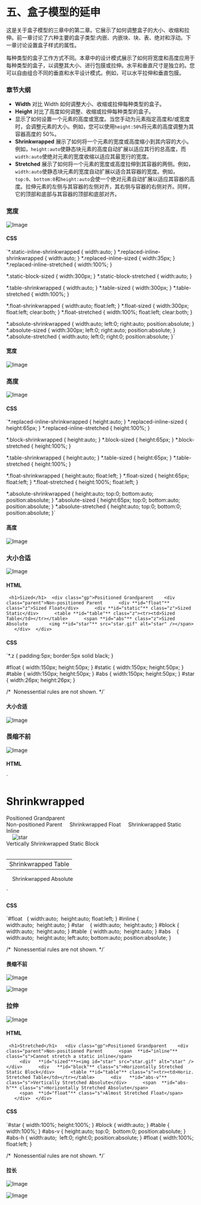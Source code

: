 # 五、盒子模型的延申

这是关于盒子模型的三章中的第二章。它展示了如何调整盒子的大小、收缩和拉伸。前一章讨论了六种主要的盒子类型:内嵌、内嵌块、块、表、绝对和浮动。下一章讨论设置盒子样式的属性。

每种类型的盒子工作方式不同。本章中的设计模式展示了如何将宽度和高度应用于每种类型的盒子，以调整其大小、进行包膜或拉伸。水平和垂直尺寸是独立的。您可以自由组合不同的垂直和水平设计模式。例如，可以水平拉伸和垂直包膜。

### 章节大纲

*   **Width** 对比 Width 如何调整大小、收缩或拉伸每种类型的盒子。
*   **Height** 对比了高度如何调整、收缩或拉伸每种类型的盒子。
*   显示了如何设置一个元素的高度或宽度。当您手动为元素指定高度和/或宽度时，会调整元素的大小。例如，您可以使用`height:50%`将元素的高度调整为其容器高度的 50%。
*   **Shrinkwrapped** 展示了如何将一个元素的宽度或高度缩小到其内容的大小。例如，`height:auto`使静态块元素的高度自动扩展以适应其行的总高度，而`width:auto`使绝对元素的宽度收缩以适应其最宽行的宽度。
*   **Stretched** 展示了如何将一个元素的宽度或高度拉伸到其容器的两侧。例如，`width:auto`使静态块元素的宽度自动扩展以适合其容器的宽度。例如，`top:0`、`bottom:0`和`height:auto`会使一个绝对元素自动扩展以适应其容器的高度。拉伸元素的左侧与其容器的左侧对齐，其右侧与容器的右侧对齐。同样，它的顶部和底部与其容器的顶部和底部对齐。

### 宽度

![Image](img/U0501.jpg)

#### CSS

`*.static-inline-shrinkwrapped { width:auto; }
*.replaced-inline-shrinkwrapped { width:auto; }
*.replaced-inline-sized { width:35px; }
*.replaced-inline-stretched { width:100%; }

*.static-block-sized { width:300px; }
*.static-block-stretched { width:auto; }

*.table-shrinkwrapped { width:auto; }
*.table-sized { width:300px; }
*.table-stretched { width:100%; }

*.float-shrinkwrapped { width:auto; float:left; }
*.float-sized { width:300px; float:left; clear:both; }
*.float-stretched { width:100%; float:left; clear:both; }

*.absolute-shrinkwrapped { width:auto; left:0; right:auto; position:absolute; }
*.absolute-sized { width:300px; left:0; right:auto; position:absolute; }
*.absolute-stretched { width:auto; left:0; right:0; position:absolute; }`

#### 宽度

![Image](img/p101-01.jpg)

### 高度

![Image](img/U0502.jpg)

#### CSS

`*.replaced-inline-shrinkwrapped { height:auto; }
*.replaced-inline-sized { height:65px; }
*.replaced-inline-stretched { height:100%; }

*.block-shrinkwrapped { height:auto; }
*.block-sized { height:65px; }
*.block-stretched { height:100%; }

*.table-shrinkwrapped { height:auto; }
*.table-sized { height:65px; }
*.table-stretched { height:100%; }

*.float-shrinkwrapped { height:auto; float:left; }
*.float-sized { height:65px; float:left; }
*.float-stretched { height:100%; float:left; }

*.absolute-shrinkwrapped { height:auto; top:0; bottom:auto; position:absolute; }
*.absolute-sized { height:65px; top:0; bottom:auto; position:absolute; }
*.absolute-stretched { height:auto; top:0; bottom:0; position:absolute; }`

#### 高度

![Image](img/p103-01.jpg)

### 大小合适

![Image](img/U0503.jpg)

#### HTML

` <h1>Sized</h1>
 <div class="gp">Positioned Grandparent
   <div class="parent">Non-positioned Parent
     <div **id="float"** class="z">Sized Float</div>
     <div **id="static"** class="z">Sized Static</div>
     <table **id="table"** class="z"><tr><td>Sized Table</td></tr></table>
     <span **id="abs"** class="z">Sized Absolute
       <img **id="star"** src="star.gif" alt="star" /></span>
   </div>
 </div>`

#### CSS

`*.z { padding:5px; border:5px solid black; }

#float { width:150px; height:50px; }
#static { width:150px; height:50px; }
#table { width:150px; height:50px; }
#abs { width:150px; height:50px; }
#star { width:26px; height:26px; }

/*  Nonessential rules are not shown. */`

#### 大小合适

![Image](img/p105-01.jpg)

### 畏缩不前

![Image](img/U0504.jpg)

#### HTML

` <h1>Shrinkwrapped</h1>

<div class="gp">Positioned Grandparent
  <div class="parent">Non-positioned Parent
    <span **id="float"** class="z">Shrinkwrapped Float</span>
    <span **id="inline"** class="z">Shrinkwrapped Static Inline</span><br />
    <img **id="star"** src="star.gif" alt="star" />
    <div **id="block"** class="z">Vertically Shrinkwrapped Static Block</div>
    <table **id="table"** class="z"><tr><td>Shrinkwrapped Table</td></tr></table>
    <span **id="abs"** class="z">Shrinkwrapped Absolute</span>
  </div>
 </div>`

#### CSS

`#float   { width:auto;  height:auto; float:left; }
#inline { width:auto;  height:auto; }
#star    { width:auto;  height:auto; }
#block { width:auto;  height:auto; }
#table  { width:auto;  height:auto; }
#abs    { width:auto;  height:auto; left:auto; bottom:auto; position:absolute; }

/*  Nonessential rules are not shown. */`

#### 畏缩不前

![Image](img/p107-01.jpg)

![Image](img/p108-01.jpg)

### 拉伸

![Image](img/U0505.jpg)

#### HTML

` <h1>Stretched</h1>
  <div class="gp">Positioned Grandparent
   <div class="parent">Non-positioned Parent
     <span  **id="inline"** class="s">Cannot stretch a static inline</span>
     <div   **id="sized"**><img id="star" src="star.gif" alt="star" /></div>
     <div   **id="block"** class="s">Horizontally Stretched Static Block</div>
     <table **id="table"** class="s"><tr><td>Horiz. Stretched Table</td></tr></table>
     <div   **id="abs-v"** class="s">Vertically Stretched Absolute</div>
     <span  **id="abs-h"** class="s">Horizontally Stretched Absolute</span>
     <span  **id="float"** class="s">Almost Stretched Float</span>
   </div>
 </div>`

#### CSS

`#star { width:100%; height:100%; }
#block { width:auto; }
#table { width:100%; }
#abs-v { height:auto; top:0;  bottom:0; position:absolute; }
#abs-h { width:auto;  left:0; right:0; position:absolute; }
#float { width:100%; float:left; }

/*  Nonessential rules are not shown. */`

#### 拉长

![Image](img/p109-01.jpg)

![Image](img/p110-01.jpg)
